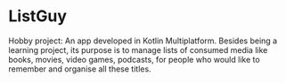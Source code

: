 # ListGuy
Hobby project: An app developed in Kotlin Multiplatform. Besides being a learning project, its purpose is to manage lists of consumed media like books, movies, video games, podcasts, for people who would like to remember and organise all these titles.
